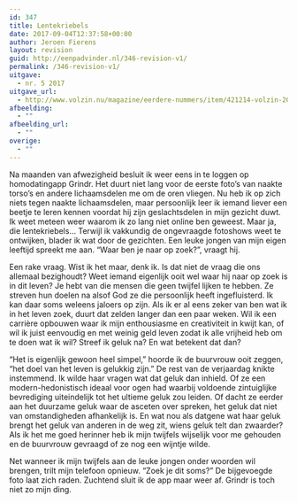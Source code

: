 ```yaml
---
id: 347
title: Lentekriebels
date: 2017-09-04T12:37:58+00:00
author: Jeroen Fierens
layout: revision
guid: http://eenpadvinder.nl/346-revision-v1/
permalink: /346-revision-v1/
uitgave:
  - nr. 5 2017
uitgave_url:
  - http://www.volzin.nu/magazine/eerdere-nummers/item/421214-volzin-2017-nummer-5
afbeelding:
  - ""
afbeelding_url:
  - ""
overige:
  - ""
---
```

Na maanden van afwezigheid besluit ik weer eens in te loggen op homodatingapp Grindr. Het duurt niet lang voor de eerste foto’s van naakte torso’s en andere lichaamsdelen me om de oren vliegen. Nu heb ik op zich niets tegen naakte lichaamsdelen, maar persoonlijk leer ik iemand liever een beetje te leren kennen voordat hij zijn geslachtsdelen in mijn gezicht duwt. Ik weet meteen weer waarom ik zo lang niet online ben geweest. Maar ja, die lentekriebels… Terwijl ik vakkundig de ongevraagde fotoshows weet te ontwijken, blader ik wat door de gezichten. Een leuke jongen van mijn eigen leeftijd spreekt me aan. “Waar ben je naar op zoek?”, vraagt hij.

Een rake vraag. Wist ik het maar, denk ik. Is dat niet de vraag die ons allemaal bezighoudt? Weet iemand eigenlijk ooit wel waar hij naar op zoek is in dit leven? Je hebt van die mensen die geen twijfel lijken te hebben. Ze streven hun doelen na alsof God ze die persoonlijk heeft ingefluisterd. Ik kan daar soms weleens jaloers op zijn. Als ik er al eens zeker van ben wat ik in het leven zoek, duurt dat zelden langer dan een paar weken. Wil ik een carrière opbouwen waar ik mijn enthousiasme en creativiteit in kwijt kan, of wil ik juist eenvoudig en met weinig geld leven zodat ik alle vrijheid heb om te doen wat ik wil? Streef ik geluk na? En wat betekent dat dan?

“Het is eigenlijk gewoon heel simpel,” hoorde ik de buurvrouw ooit zeggen, “het doel van het leven is gelukkig zijn.” De rest van de verjaardag knikte instemmend. Ik wilde haar vragen wat dat geluk dan inhield. Of ze een modern-hedonistisch ideaal voor ogen had waarbij voldoende zintuiglijke bevrediging uiteindelijk tot het ultieme geluk zou leiden. Of dacht ze eerder aan het duurzame geluk waar de asceten over spreken, het geluk dat niet van omstandigheden afhankelijk is. En wat nou als datgene wat haar geluk brengt het geluk van anderen in de weg zit, wiens geluk telt dan zwaarder? Als ik het me goed herinner heb ik mijn twijfels wijselijk voor me gehouden en de buurvrouw gevraagd of ze nog een wijntje wilde.

Net wanneer ik mijn twijfels aan de leuke jongen onder woorden wil brengen, trilt mijn telefoon opnieuw. “Zoek je dit soms?” De bijgevoegde foto laat zich raden. Zuchtend sluit ik de app maar weer af. Grindr is toch niet zo mijn ding.
